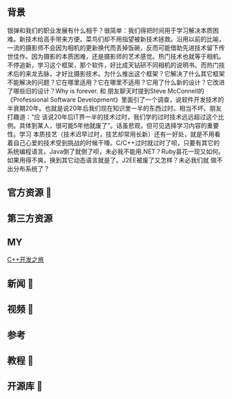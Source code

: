 ## 背景
银弹和我们的职业发展有什么相干？很简单：我们得把时间用于学习解决本质困难。新技术给高手带来方便。菜鸟们却不用指望被新技术拯救。沿用以前的比喻， 一流的摄影师不会因为相机的更新换代而丢掉饭碗，反而可能借助先进技术留下传世佳作。因为摄影的本质困难，还是摄影师的艺术感觉。热门技术也就等于相机。 不停追新，学习这个框架，那个软件，好比成天钻研不同相机的说明书。而热门技术后的来龙去脉，才好比摄影技术。为什么推出这个框架？它解决了什么其它框架 不能解决的问题？它在哪里适用？它在哪里不适用？它用了什么新的设计？它改进了哪些旧的设计？Why is forever. 和 朋友聊天时提到Steve McConnell的《Professional Software Development》里面引了一个调查，说软件开发技术的半衰期20年。也就是说20年后我们现在知识里一半的东西过时。相当不坏。朋友打趣道：“应 该说20年后IT界一半的技术过时，我们学的过时技术远远超过这个比例。具体到某人，很可能5年他就废了”。话虽悲观，但可见选择学习内容的重要性。学习 本质技艺（技术迟早过时，技艺却常用长新）还有一好处，就是不用看着自己心爱的技术受到挑战的时候干嚎。C/C++过时就过时了呗，只要有其它的系统编程语言。Java倒了就倒了呗，未必我不能用.NET？Ruby昙花一现又如何。如果用得不爽，换到其它动态语言就是了。J2EE被废了又怎样？未必我们就 做不出分布系统了？
## 官方资源 💼

## 第三方资源

## MY
[C++开发之旅]()

## 新闻 📃

## 视频 🎥

## 参考

## 教程 🍞

## 开源库 🔧
